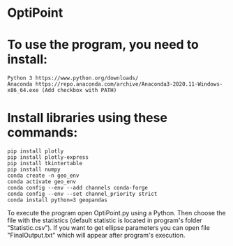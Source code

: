 # OptiPoint
# To use the program, you need to install:
	Python 3 https://www.python.org/downloads/
	Anaconda https://repo.anaconda.com/archive/Anaconda3-2020.11-Windows-x86_64.exe (Add checkbox with PATH)
# Install libraries using these commands:
	pip install plotly
	pip install plotly-express
	pip install tkintertable
	pip install numpy
	conda create -n geo_env
	conda activate geo_env
	conda config --env --add channels conda-forge
	conda config --env --set channel_priority strict
	conda install python=3 geopandas
	
To execute the program open OptiPoint.py using a Python. Then choose the file with the statistics (default statistic is located in program's folder “Statistic.csv”). If you want to get ellipse parameters you can open file "FinalOutput.txt" which will appear after program's execution.
